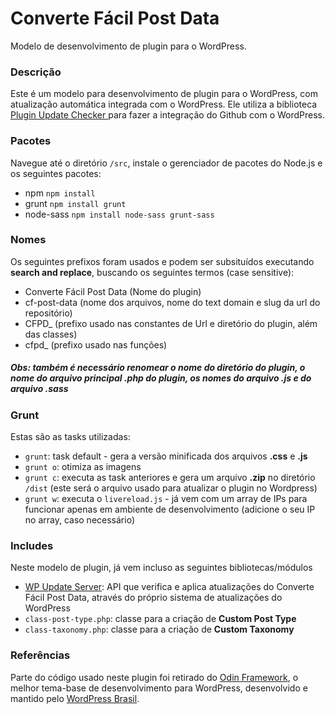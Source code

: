 # Converte Fácil Post Data

Modelo de desenvolvimento de plugin para o WordPress.

### Descrição

Este é um modelo para desenvolvimento de plugin para o WordPress, com atualização automática integrada com o WordPress. Ele utiliza a biblioteca [Plugin Update Checker
](https://github.com/YahnisElsts/plugin-update-checker) para fazer a integração do Github com o WordPress.

### Pacotes

Navegue até o diretório `/src`, instale o gerenciador de pacotes do Node.js e os seguintes pacotes:

- npm `npm install`
- grunt `npm install grunt`
- node-sass `npm install node-sass grunt-sass`

### Nomes

Os seguintes prefixos foram usados e podem ser subsituídos executando **search and replace**, buscando os seguintes termos (case sensitive):

- Converte Fácil Post Data (Nome do plugin)
- cf-post-data (nome dos arquivos, nome do text domain e slug da url do repositório)
- CFPD_ (prefixo usado nas constantes de Url e diretório do plugin, além das classes)
- cfpd_ (prefixo usado nas funções)

##### Obs: também é necessário renomear o nome do diretório do plugin, o nome do arquivo principal .php do plugin, os nomes do arquivo .js e do arquivo .sass

### Grunt

Estas são as tasks utilizadas:

- `grunt`: task default - gera a versão minificada dos arquivos **.css** e **.js**
- `grunt o`: otimiza as imagens
- `grunt c`: executa as task anteriores e gera um arquivo **.zip** no diretório `/dist` (este será o arquivo usado para atualizar o plugin no Wordpress)
- `grunt w`: executa o `livereload.js` - já vem com um array de IPs para funcionar apenas em ambiente de desenvolvimento (adicione o seu IP no array, caso necessário)

### Includes

Neste modelo de plugin, já vem incluso as seguintes bibliotecas/módulos

- [WP Update Server](https://github.com/YahnisElsts/wp-update-server): API que verifica e aplica atualizações do Converte Fácil Post Data, através do próprio sistema de atualizações do WordPress
- `class-post-type.php`: classe para a criação de **Custom Post Type**
- `class-taxonomy.php`: classe para a criação de **Custom Taxonomy**

### Referências

Parte do código usado neste plugin foi retirado do [Odin Framework](https://github.com/wpbrasil/odin), o melhor tema-base de desenvolvimento para WordPress, desenvolvido e mantido pelo [WordPress Brasil](https://www.facebook.com/groups/wordpress.brasil).